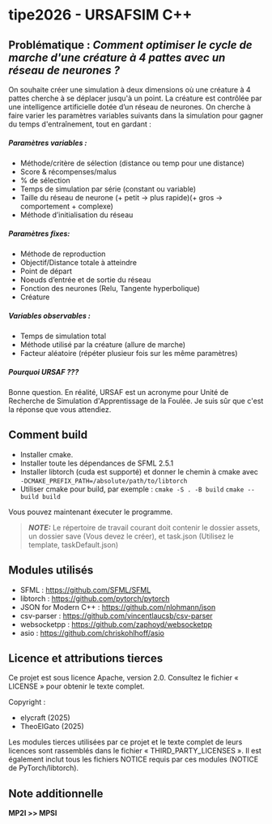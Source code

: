 # tipe2026 - URSAFSIM C++

## Problématique : *Comment optimiser le cycle de marche d'une créature à 4 pattes avec un réseau de neurones ?*


On souhaite créer une simulation à deux dimensions où une créature à 4 pattes cherche à se déplacer jusqu'à un point. La créature est contrôlée par une intelligence artificielle dotée d’un réseau de neurones.
On cherche à faire varier les paramètres variables suivants dans la simulation pour gagner du temps d'entraînement, tout en gardant  : 

##### Paramètres variables :
- Méthode/critère de sélection (distance ou temp pour une distance)
- Score & récompenses/malus
- % de sélection
- Temps de simulation par série (constant ou variable)
- Taille du réseau de neurone (+ petit -> plus rapide)(+ gros -> comportement + complexe)
- Méthode d’initialisation du réseau

##### Paramètres fixes:
- Méthode de reproduction
- Objectif/Distance totale à atteindre
- Point de départ
- Noeuds d’entrée et de sortie du réseau
- Fonction des neurones (Relu, Tangente hyperbolique)
- Créature

##### Variables observables :
- Temps de simulation total
- Méthode utilisé par la créature (allure de marche)
- Facteur aléatoire (répéter plusieur fois sur les même paramètres)

##### Pourquoi URSAF ???
Bonne question. En réalité, URSAF est un acronyme pour Unité de Recherche de Simulation d'Apprentissage de la Foulée.
Je suis sûr que c'est la réponse que vous attendiez.

## Comment build
- Installer cmake.
- Installer toute les dépendances de SFML 2.5.1
- Installer libtorch (cuda est supporté) et donner le chemin à cmake avec `-DCMAKE_PREFIX_PATH=/absolute/path/to/libtorch`
- Utiliser cmake pour build, par exemple :
  `cmake -S . -B build`
  `cmake --build build`
  
Vous pouvez maintenant éxecuter le programme.

> **_NOTE:_** Le répertoire de travail courant doit contenir le dossier assets, un dossier save (Vous devez le créer), et task.json (Utilisez le template, taskDefault.json) 

## Modules utilisés
- SFML : https://github.com/SFML/SFML
- libtorch : https://github.com/pytorch/pytorch
- JSON for Modern C++ : https://github.com/nlohmann/json
- csv-parser : https://github.com/vincentlaucsb/csv-parser
- websocketpp : https://github.com/zaphoyd/websocketpp
- asio : https://github.com/chriskohlhoff/asio

## Licence et attributions tierces

Ce projet est sous licence Apache, version 2.0. Consultez le fichier « LICENSE » pour obtenir le texte complet.

Copyright :
- elycraft (2025)
- TheoElGato (2025)

Les modules tierces utilisées par ce projet et le texte complet de leurs licences sont rassemblés dans le fichier « THIRD_PARTY_LICENSES ».
Il est également inclut tous les fichiers NOTICE requis par ces modules (NOTICE de PyTorch/libtorch). 

## Note additionnelle

**MP2I >> MPSI**
